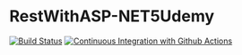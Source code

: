# RestWithASP-NET5Udemy

[![Build Status](https://travis-ci.com/FVidoto/RestWithASP-NET5Udemy.svg?branch=main)](https://travis-ci.com/FVidoto/RestWithASP-NET5Udemy)
[![Continuous Integration with Github Actions](https://github.com/FVidoto/RestWithASP-NET5Udemy/actions/workflows/docker-publish.yml/badge.svg)](https://github.com/FVidoto/RestWithASP-NET5Udemy/actions/workflows/docker-publish.yml)
